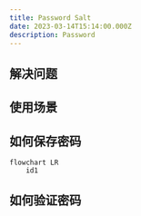 ```yaml
---
title: Password Salt
date: 2023-03-14T15:14:00.000Z
description: Password
---
```

## 解决问题

## 使用场景

## 如何保存密码
```mermaid
flowchart LR
    id1
```
## 如何验证密码
